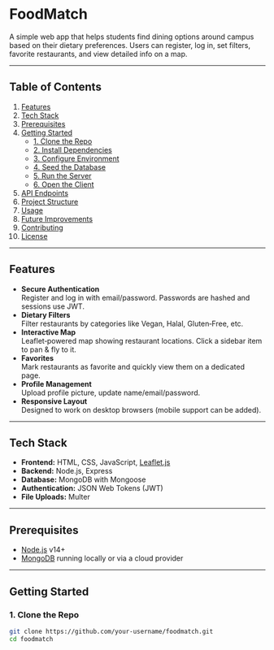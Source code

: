 # FoodMatch

A simple web app that helps students find dining options around campus based on their dietary preferences. Users can register, log in, set filters, favorite restaurants, and view detailed info on a map.

---

## Table of Contents

1. [Features](#features)  
2. [Tech Stack](#tech-stack)  
3. [Prerequisites](#prerequisites)  
4. [Getting Started](#getting-started)  
   - [1. Clone the Repo](#1-clone-the-repo)  
   - [2. Install Dependencies](#2-install-dependencies)  
   - [3. Configure Environment](#3-configure-environment)  
   - [4. Seed the Database](#4-seed-the-database)  
   - [5. Run the Server](#5-run-the-server)  
   - [6. Open the Client](#6-open-the-client)  
5. [API Endpoints](#api-endpoints)  
6. [Project Structure](#project-structure)  
7. [Usage](#usage)  
8. [Future Improvements](#future-improvements)  
9. [Contributing](#contributing)  
10. [License](#license)  

---

## Features

- **Secure Authentication**  
  Register and log in with email/password. Passwords are hashed and sessions use JWT.  
- **Dietary Filters**  
  Filter restaurants by categories like Vegan, Halal, Gluten‑Free, etc.  
- **Interactive Map**  
  Leaflet‑powered map showing restaurant locations. Click a sidebar item to pan & fly to it.  
- **Favorites**  
  Mark restaurants as favorite and quickly view them on a dedicated page.  
- **Profile Management**  
  Upload profile picture, update name/email/password.  
- **Responsive Layout**  
  Designed to work on desktop browsers (mobile support can be added).

---

## Tech Stack

- **Frontend:** HTML, CSS, JavaScript, [Leaflet.js](https://leafletjs.com/)  
- **Backend:** Node.js, Express  
- **Database:** MongoDB with Mongoose  
- **Authentication:** JSON Web Tokens (JWT)  
- **File Uploads:** Multer  

---

## Prerequisites

- [Node.js](https://nodejs.org/) v14+  
- [MongoDB](https://www.mongodb.com/) running locally or via a cloud provider  

---

## Getting Started

### 1. Clone the Repo

```bash
git clone https://github.com/your‑username/foodmatch.git
cd foodmatch
```
